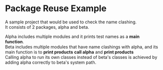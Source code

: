 # Package Reuse Example

A sample project that would be used to check the name clashing.  
It consists of 2 packages, alpha and beta.  

Alpha includes multiple modules and it prints test names as a **main function**.  
Beta includes multiple modules that have name clashings with alpha, and its main function is to **print products** **call alpha** and **print products**  
Calling alpha to run its own classes instead of beta's classes is achieved by adding alpha correctly to beta's system path.

